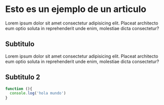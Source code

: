 # Esto es un ejemplo de un articulo

Lorem ipsum dolor sit amet consectetur adipisicing elit. Placeat architecto eum optio soluta in reprehenderit unde enim, molestiae dicta consectetur?

## Subtitulo

Lorem ipsum dolor sit amet consectetur adipisicing elit. Placeat architecto eum optio soluta in reprehenderit unde enim, molestiae dicta consectetur?

## Subtitulo 2

```javascript
function (){
  console.log('hola mundo')
}
```